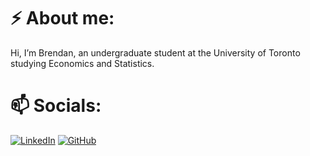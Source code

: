 <!--
**Brendan-Tang/Brendan-Tang** is a ✨ _special_ ✨ repository because its `README.md` (this file) appears on your GitHub profile.

Here are some ideas to get you started:

- 🔭 I’m currently working on ...
- 🌱 I’m currently learning ...
- 👯 I’m looking to collaborate on ...
- 🤔 I’m looking for help with ...
- 💬 Ask me about ...
- 📫 How to reach me: ...
- 😄 Pronouns: ...
- ⚡ Fun fact: ...
-->
# ⚡ About me:
  Hi, I’m Brendan, an undergraduate student at the University of Toronto studying Economics and Statistics.
<!--
https://github.com/Ileriayo/markdown-badges?tab=readme-ov-file
-->
# 📫 Socials:
[![LinkedIn](https://img.shields.io/badge/linkedin-%230077B5.svg?style=for-the-badge&logo=linkedin&logoColor=white)](https://www.linkedin.com/in/brendan-tang/)
[![GitHub](https://img.shields.io/badge/github-%23121011.svg?style=for-the-badge&logo=github&logoColor=white)](https://github.com/Brendan-Tang)
